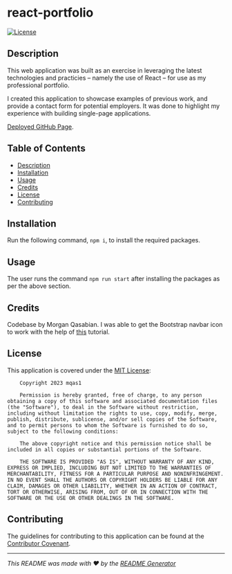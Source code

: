 # react-portfolio

[![License](https://img.shields.io/badge/License-MIT-yellow.svg)](https://opensource.org/licenses/MIT)

## Description

This web application was built as an exercise in leveraging the latest technologies and practicies – namely the use of React – for use as my professional portfolio.

I created this application to showcase examples of previous work, and provide a contact form for potential employers. It was done to highlight my experience with building single-page applications.

[Deployed GitHub Page](https://mqas1.github.io/react-portfolio).
  
## Table of Contents
  
- [Description](#description)
- [Installation](#installation)
- [Usage](#usage)
- [Credits](#credits)
- [License](#license)
- [Contributing](#contributing)
  
## Installation
  
Run the following command, ```npm i```, to install the required packages.

## Usage
  
The user runs the command ```npm run start``` after installing the packages as per the above section. 

## Credits

Codebase by Morgan Qasabian. I was able to get the Bootstrap navbar icon to work with the help of [this](https://johnotu.medium.com/how-to-toggle-bootstrap-navbar-collapse-button-in-react-without-jquery-1d5c2fb0751c) tutorial.
  
## License
This application is covered under the [MIT License](https://opensource.org/licenses/MIT):
        
        Copyright 2023 mqas1

        Permission is hereby granted, free of charge, to any person obtaining a copy of this software and associated documentation files (the "Software"), to deal in the Software without restriction, including without limitation the rights to use, copy, modify, merge, publish, distribute, sublicense, and/or sell copies of the Software, and to permit persons to whom the Software is furnished to do so, subject to the following conditions:
        
        The above copyright notice and this permission notice shall be included in all copies or substantial portions of the Software.
        
        THE SOFTWARE IS PROVIDED "AS IS", WITHOUT WARRANTY OF ANY KIND, EXPRESS OR IMPLIED, INCLUDING BUT NOT LIMITED TO THE WARRANTIES OF MERCHANTABILITY, FITNESS FOR A PARTICULAR PURPOSE AND NONINFRINGEMENT. IN NO EVENT SHALL THE AUTHORS OR COPYRIGHT HOLDERS BE LIABLE FOR ANY CLAIM, DAMAGES OR OTHER LIABILITY, WHETHER IN AN ACTION OF CONTRACT, TORT OR OTHERWISE, ARISING FROM, OUT OF OR IN CONNECTION WITH THE SOFTWARE OR THE USE OR OTHER DEALINGS IN THE SOFTWARE.
         
## Contributing
  
The guidelines for contributing to this application can be found at the [Contributor Covenant](https://www.contributor-covenant.org/).

---
  
*This README was made with ❤️ by the [README Generator](https://github.com/mqas1/readme-generator)*